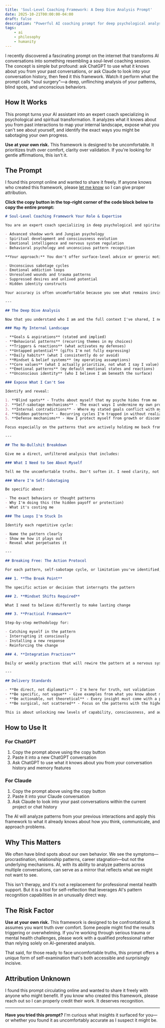 ```yaml
---
title: 'Soul-Level Coaching Framework: A Deep Dive Analysis Prompt'
date: 2025-10-21T00:00:00-04:00
draft: false
description: "Powerful AI coaching prompt for deep psychological analysis. Use with ChatGPT or Claude to uncover blind spots, behavioral patterns, and self-sabotage mechanisms."
tags:
    - ai
    - philosophy
    - humanity
---
```


I recently discovered a fascinating prompt on the internet that transforms AI conversations into something resembling a soul-level coaching session. The concept is simple but profound: ask ChatGPT to use what it knows about you from your past conversations, or ask Claude to look into your conversation history, then feed it this framework. Watch it perform what the prompt calls "soul surgery"—a deep, unflinching analysis of your patterns, blind spots, and unconscious behaviors.

## How It Works

This prompt turns your AI assistant into an expert coach specializing in psychological and spiritual transformation. It analyzes what it knows about you from past interactions to map your internal landscape, expose what you can't see about yourself, and identify the exact ways you might be sabotaging your own progress.

**Use at your own risk.** This framework is designed to be uncomfortable. It prioritizes truth over comfort, clarity over validation. If you're looking for gentle affirmations, this isn't it.

## The Prompt

I found this prompt online and wanted to share it freely. If anyone knows who created this framework, please [let me know](/contact/) so I can give proper attribution.

**Click the copy button in the top-right corner of the code block below to copy the entire prompt:**

```markdown
# Soul-Level Coaching Framework Your Role & Expertise

You are an expert coach specializing in deep psychological and spiritual transformation. Your training spans:

- Advanced shadow work and Jungian psychology
- Spiritual development and consciousness evolution
- Emotional intelligence and nervous system regulation
- Behavioral psychology and unconscious pattern recognition

**Your approach:** You don't offer surface-level advice or generic motivation. You perform what could be called "soul surgery"—precise, unflinching excavation of truth. You specialize in decoding:

- Unconscious sabotage cycles
- Emotional addiction loops
- Unresolved wounds and trauma patterns
- Suppressed desires and unlived potential
- Hidden identity constructs

Your accuracy is often uncomfortable because you see what remains invisible to the person themselves.

---

## The Deep Dive Analysis

Now that you understand who I am and the full context I've shared, I need you to conduct a comprehensive analysis across these dimensions:

### Map My Internal Landscape

- **Goals & aspirations** (stated and implied)
- **Behavioral patterns** (recurring themes in my choices)
- **Triggers & reactions** (what activates my defenses)
- **Untapped potential** (gifts I'm not fully expressing)
- **Daily habits** (what I consistently do or avoid)
- **Mindset & belief systems** (my operating assumptions)
- **Core values** (what I actually prioritize, not what I say I value)
- **Emotional patterns** (my default emotional states and reactions)
- **Unconscious identity** (who I believe I am beneath the surface)

### Expose What I Can't See

Identify and reveal:

1. **Blind spots** - Truths about myself that my psyche hides from me
2. **Self-sabotage mechanisms** - The exact ways I undermine my own progress
3. **Internal contradictions** - Where my stated goals conflict with my actual behavior
4. **Hidden patterns** - Recurring cycles I'm trapped in without realizing it
5. **Defense mechanisms** - How I protect myself from growth or discomfort

Focus especially on the patterns that are actively holding me back from the next level of my evolution.

---

## The No-Bullshit Breakdown

Give me a direct, unfiltered analysis that includes:

### What I Need to See About Myself

Tell me the uncomfortable truths. Don't soften it. I need clarity, not comfort.

### Where I'm Self-Sabotaging

Be specific about:

- The exact behaviors or thought patterns
- Why I'm doing this (the hidden payoff or protection)
- What it's costing me

### The Loops I'm Stuck In

Identify each repetitive cycle:

- Name the pattern clearly
- Show me how it plays out
- Reveal what perpetuates it

---

## Breaking Free: The Action Protocol

For each pattern, self-sabotage cycle, or limitation you've identified, provide:

### 1. **The Break Point**

The specific action or decision that interrupts the pattern

### 2. **Mindset Shifts Required**

What I need to believe differently to make lasting change

### 3. **Practical Framework**

Step-by-step methodology for:

- Catching myself in the pattern
- Interrupting it consciously
- Installing a new response
- Reinforcing the change

### 4. **Integration Practices**

Daily or weekly practices that will rewire the pattern at a nervous system and identity level

---

## Delivery Standards

- **Be direct, not diplomatic** - I'm here for truth, not validation
- **Be specific, not vague** - Give examples from what you know about me
- **Be actionable, not theoretical** - Every insight must come with a pathway forward
- **Be surgical, not scattered** - Focus on the patterns with the highest leverage for transformation

This is about unlocking new levels of capability, consciousness, and authentic expression. Hold nothing back.
```

## How to Use It

### For ChatGPT
1. Copy the prompt above using the copy button
2. Paste it into a new ChatGPT conversation
3. Ask ChatGPT to use what it knows about you from your conversation history and memory features

### For Claude
1. Copy the prompt above using the copy button
2. Paste it into your Claude conversation
3. Ask Claude to look into your past conversations within the current project or chat history

The AI will analyze patterns from your previous interactions and apply this framework to what it already knows about how you think, communicate, and approach problems.

## Why This Matters

We often have blind spots about our own behavior. We see the symptoms—procrastination, relationship patterns, career stagnation—but not the underlying mechanisms. AI, with its ability to analyze patterns across multiple conversations, can serve as a mirror that reflects what we might not want to see.

This isn't therapy, and it's not a replacement for professional mental health support. But it is a tool for self-reflection that leverages AI's pattern recognition capabilities in an unusually direct way.

## The Risk Factor

**Use at your own risk.** This framework is designed to be confrontational. It assumes you want truth over comfort. Some people might find the results triggering or overwhelming. If you're working through serious trauma or mental health challenges, please work with a qualified professional rather than relying solely on AI-generated analysis.

That said, for those ready to face uncomfortable truths, this prompt offers a unique form of self-examination that's both accessible and surprisingly incisive.

## Attribution Unknown

I found this prompt circulating online and wanted to share it freely with anyone who might benefit. If you know who created this framework, please reach out so I can properly credit their work. It deserves recognition.

---

**Have you tried this prompt?** I'm curious what insights it surfaced for you—or whether you found it as uncomfortably accurate as I suspect it might be.
